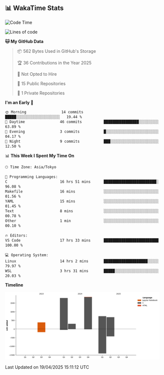 ## 📊 WakaTime Stats

<!--START_SECTION:waka-->
![Code Time](http://img.shields.io/badge/Code%20Time-17%20hrs%2033%20mins-blue)

![Lines of code](https://img.shields.io/badge/From%20Hello%20World%20I%27ve%20Written-5.7%20thousand%20lines%20of%20code-blue)

**🐱 My GitHub Data** 

> 📦 562 Bytes Used in GitHub's Storage 
 > 
> 🏆 36 Contributions in the Year 2025
 > 
> 🚫 Not Opted to Hire
 > 
> 📜 15 Public Repositories 
 > 
> 🔑 1 Private Repositories 
 > 
**I'm an Early 🐤** 

```text
🌞 Morning                14 commits          █████░░░░░░░░░░░░░░░░░░░░   19.44 % 
🌆 Daytime                46 commits          ████████████████░░░░░░░░░   63.89 % 
🌃 Evening                3 commits           █░░░░░░░░░░░░░░░░░░░░░░░░   04.17 % 
🌙 Night                  9 commits           ███░░░░░░░░░░░░░░░░░░░░░░   12.50 % 
```


📊 **This Week I Spent My Time On** 

```text
🕑︎ Time Zone: Asia/Tokyo

💬 Programming Languages: 
C                        16 hrs 51 mins      ████████████████████████░   96.08 % 
Makefile                 16 mins             ░░░░░░░░░░░░░░░░░░░░░░░░░   01.56 % 
YAML                     15 mins             ░░░░░░░░░░░░░░░░░░░░░░░░░   01.45 % 
Text                     8 mins              ░░░░░░░░░░░░░░░░░░░░░░░░░   00.78 % 
Other                    1 min               ░░░░░░░░░░░░░░░░░░░░░░░░░   00.10 % 

🔥 Editors: 
VS Code                  17 hrs 33 mins      █████████████████████████   100.00 % 

💻 Operating System: 
Linux                    14 hrs 2 mins       ████████████████████░░░░░   79.97 % 
WSL                      3 hrs 31 mins       █████░░░░░░░░░░░░░░░░░░░░   20.03 % 
```

**Timeline**

![Lines of Code chart](https://raw.githubusercontent.com/Hen00af/Hen00af/main/assets/bar_graph.png)


 Last Updated on 19/04/2025 15:11:12 UTC
<!--END_SECTION:waka-->
